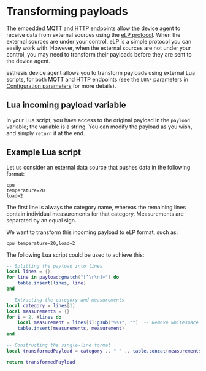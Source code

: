 # Transforming payloads

The embedded MQTT and HTTP endpoints allow the device agent to receive data from external sources
using the [eLP protocol](../07-References/01-esthesis-line-protocol.md). When the external sources
are under your control, eLP is a simple protocol you can easily work with. However, when the
external sources are not under your control, you may need to transform their payloads before they
are sent to the device agent.

esthesis device agent allows you to transform payloads using external Lua scripts, for both MQTT
and HTTP endpoints (see the `LUA*` parameters in [Configuration parameters](02-Configuration%20parameters.md)
for more details).

## Lua incoming payload variable
In your Lua script, you have access to the original payload in the `payload` variable; the variable
is a string. You can modify the payload as you wish, and simply `return` it at the end.

## Example Lua script
Let us consider an external data source that pushes data in the following format:
```text
cpu
temperature=20
load=2
```

The first line is always the category name, whereas the remaining lines contain individual measurements
for that category. Measurements are separated by an equal sign.

We want to transform this incoming payload to eLP format, such as:
```text
cpu temperature=20,load=2
```
The following Lua script could be used to achieve this:
```lua
-- Splitting the payload into lines
local lines = {}
for line in payload:gmatch("[^\r\n]+") do
    table.insert(lines, line)
end

-- Extracting the category and measurements
local category = lines[1]
local measurements = {}
for i = 2, #lines do
    local measurement = lines[i]:gsub("%s+", "")  -- Remove whitespace
    table.insert(measurements, measurement)
end

-- Constructing the single-line format
local transformedPayload = category .. " " .. table.concat(measurements, ",")

return transformedPayload
```
